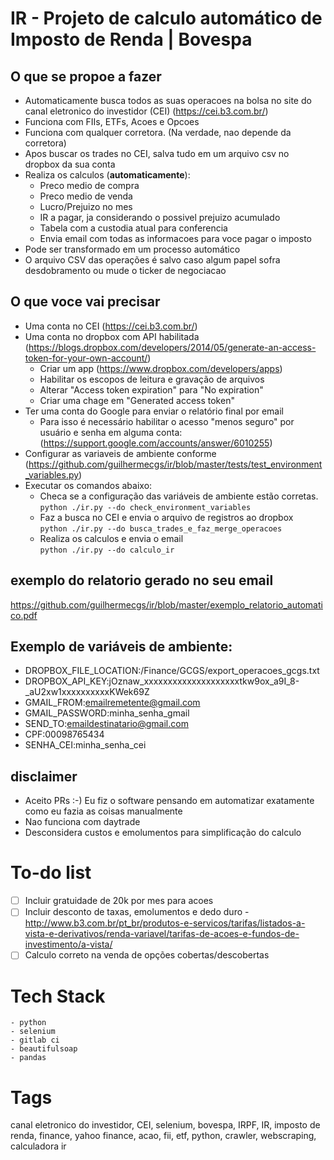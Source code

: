 # IR - Projeto de calculo automático de Imposto de Renda | Bovespa

## O que se propoe a fazer
 - Automaticamente busca todos as suas operacoes na bolsa no site do canal eletronico do investidor (CEI) (https://cei.b3.com.br/)
 - Funciona com FIIs, ETFs, Acoes e Opcoes
 - Funciona com qualquer corretora. (Na verdade, nao depende da corretora)
 - Apos buscar os trades no CEI, salva tudo em um arquivo csv no dropbox da sua conta
 - Realiza os calculos (**automaticamente**):
    - Preco medio de compra
    - Preco medio de venda
    - Lucro/Prejuizo no mes
    - IR a pagar, ja considerando o possivel prejuizo acumulado
    - Tabela com a custodia atual para conferencia
    - Envia email com todas as informacoes para voce pagar o imposto
 - Pode ser transformado em um processo automático
 - O arquivo CSV das operações é salvo caso algum papel sofra desdobramento ou mude o ticker de negociacao

## O que voce vai precisar
 - Uma conta no CEI (https://cei.b3.com.br/)
 - Uma conta no dropbox com API habilitada (https://blogs.dropbox.com/developers/2014/05/generate-an-access-token-for-your-own-account/)
    - Criar um app (https://www.dropbox.com/developers/apps)
    - Habilitar os escopos de leitura e gravação de arquivos
    - Alterar "Access token expiration" para "No expiration"
    - Criar uma chage em "Generated access token"
 - Ter uma conta do Google para enviar o relatório final por email
    - Para isso é necessário habilitar o acesso "menos seguro" por usuário e senha em alguma conta: (https://support.google.com/accounts/answer/6010255)
 - Configurar as variaveis de ambiente conforme (https://github.com/guilhermecgs/ir/blob/master/tests/test_environment_variables.py)
 - Executar os comandos abaixo:
    - Checa se a configuração das variáveis de ambiente estão corretas.\
      `python ./ir.py --do check_environment_variables`
    - Faz a busca no CEI e envia o arquivo de registros ao dropbox\
      `python ./ir.py --do busca_trades_e_faz_merge_operacoes`
    - Realiza os calculos e envia o email\
      `python ./ir.py --do calculo_ir`

## exemplo do relatorio gerado no seu email
https://github.com/guilhermecgs/ir/blob/master/exemplo_relatorio_automatico.pdf

## Exemplo de variáveis de ambiente:

 - DROPBOX_FILE_LOCATION:/Finance/GCGS/export_operacoes_gcgs.txt
 - DROPBOX_API_KEY:jOznaw_xxxxxxxxxxxxxxxxxxxxtkw9ox_a9I_8-_aU2xw1xxxxxxxxxxKWek69Z
 - GMAIL_FROM:emailremetente@gmail.com
 - GMAIL_PASSWORD:minha_senha_gmail
 - SEND_TO:emaildestinatario@gmail.com
 - CPF:00098765434
 - SENHA_CEI:minha_senha_cei


## disclaimer
 - Aceito PRs :-)   Eu fiz o software pensando em automatizar exatamente como eu fazia as coisas manualmente
 - Nao funciona com daytrade
 - Desconsidera custos e emolumentos para simplificação do calculo

# To-do list
 - [ ] Incluir gratuidade de 20k por mes para acoes
 - [ ] Incluir desconto de taxas, emolumentos e dedo duro - http://www.b3.com.br/pt_br/produtos-e-servicos/tarifas/listados-a-vista-e-derivativos/renda-variavel/tarifas-de-acoes-e-fundos-de-investimento/a-vista/
 - [ ] Calculo correto na venda de opções cobertas/descobertas
   
# Tech Stack
    - python
    - selenium
    - gitlab ci
    - beautifulsoap
    - pandas
    
# Tags
canal eletronico do investidor, CEI, selenium, bovespa, IRPF, IR, imposto de renda, finance, yahoo finance, acao, fii, 
etf, python, crawler, webscraping, calculadora ir
